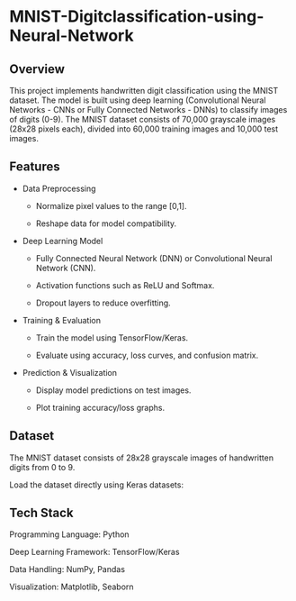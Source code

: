# MNIST-Digitclassification-using-Neural-Network
## Overview
This project implements handwritten digit classification using the MNIST dataset. The model is built using deep learning (Convolutional Neural Networks - CNNs or Fully Connected Networks - DNNs) to classify images of digits (0-9). The MNIST dataset consists of 70,000 grayscale images (28x28 pixels each), divided into 60,000 training images and 10,000 test images.

## Features
- Data Preprocessing

  - Normalize pixel values to the range [0,1].

  - Reshape data for model compatibility.

- Deep Learning Model

  - Fully Connected Neural Network (DNN) or Convolutional Neural Network (CNN).

  - Activation functions such as ReLU and Softmax.

  - Dropout layers to reduce overfitting.

- Training & Evaluation

  - Train the model using TensorFlow/Keras.

  - Evaluate using accuracy, loss curves, and confusion matrix.

- Prediction & Visualization

  - Display model predictions on test images.

  - Plot training accuracy/loss graphs.

## Dataset
The MNIST dataset consists of 28x28 grayscale images of handwritten digits from 0 to 9.

Load the dataset directly using Keras datasets:

## Tech Stack
Programming Language: Python

Deep Learning Framework: TensorFlow/Keras

Data Handling: NumPy, Pandas

Visualization: Matplotlib, Seaborn
